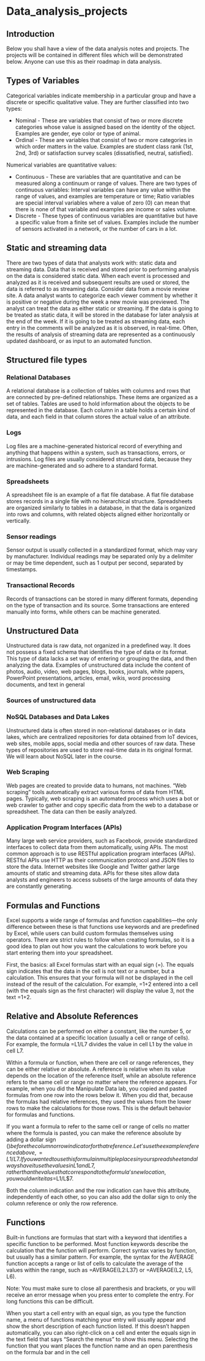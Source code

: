 # Data_analysis_projects
## Introduction
Below you shall have a view of the data analysis  notes and projects. The projects will be contained in different files which will be demonstrated below. Anyone can use this as their roadmap in data analysis.
## Types of Variables
Categorical variables indicate membership in a particular group and have a discrete or specific qualitative value. They are further classified into two types:
   - Nominal - These are variables that consist of two or more discrete categories whose value is assigned based on the identity of the object. Examples are gender, eye color or type of animal.
   - Ordinal - These are variables that consist of two or more categories in which order matters in the value. Examples are student class rank (1st, 2nd, 3rd) or satisfaction survey scales (dissatisfied, neutral, satisfied).

Numerical variables are quantitative values:
  - Continuous - These are variables that are quantitative and can be measured along a continuum or range of values. There are two types of continuous variables: Interval variables can have any value within the range of values, and examples are temperature or time; Ratio variables are special interval variables where a value of zero (0) can mean that there is none of that variable and examples are income or sales volume.
  - Discrete - These types of continuous variables are quantitative but have a specific value from a finite set of values. Examples include the number of sensors activated in a network, or the number of cars in a lot.
## Static and streaming data
There are two types of data that analysts work with: static data and streaming data. Data that is received and stored prior to performing analysis on the data is considered static data. When each event is processed and analyzed as it is received and subsequent results are used or stored, the data is referred to as streaming data.
Consider data from a movie review site. A data analyst wants to categorize each viewer comment by whether it is positive or negative during the week a new movie was previewed. The analyst can treat the data as either static or streaming. If the data is going to be treated as static data, it will be stored in the database for later analysis at the end of the week. If it is going to be treated as streaming data, each entry in the comments will be analyzed as it is observed, in real-time. Often, the results of analysis of streaming data are represented as a continuously updated dashboard, or as input to an automated function.
## Structured file types
### Relational Databases
A relational database is a collection of tables with columns and rows that are connected by pre-defined relationships. These items are organized as a set of tables. Tables are used to hold information about the objects to be represented in the database. Each column in a table holds a certain kind of data, and each field in that column stores the actual value of an attribute.
### Logs 
Log files are a machine-generated historical record of everything and anything that happens within a system, such as transactions, errors, or intrusions. Log files are usually considered structured data, because they are machine-generated and so adhere to a standard format.
### Spreadsheets 
A spreadsheet file is an example of a flat file database. A flat file database stores records in a single file with no hierarchical structure. Spreadsheets are organized similarly to tables in a database, in that the data is organized into rows and columns, with related objects aligned either horizontally or vertically.
### Sensor readings 
Sensor output is usually collected in a standardized format, which may vary by manufacturer. Individual readings may be separated only by a delimiter or may be time dependent, such as 1 output per second, separated by timestamps.
### Transactional Records 
Records of transactions can be stored in many different formats, depending on the type of transaction and its source. Some transactions are entered manually into forms, while others can be machine generated.
## Unstructured Data
Unstructured data is raw data, not organized in a predefined way. It does not possess a fixed schema that identifies the type of data or its format. This type of data lacks a set way of entering or grouping the data, and then analyzing the data.
Examples of unstructured data include the content of photos, audio, video, web pages, blogs, books, journals, white papers, PowerPoint presentations, articles, email, wikis, word processing documents, and text in general
### Sources of unstructured data

### NoSQL Databases and Data Lakes
Unstructured data is often stored in non-relational databases or in data lakes, which are centralized repositories for data obtained from IoT devices, web sites, mobile apps, social media and other sources of raw data. These types of repositories are used to store real-time data in its original format. We will learn about NoSQL later in the course.
### Web Scraping
Web pages are created to provide data to humans, not machines. “Web scraping” tools automatically extract various forms of data from HTML pages. Typically, web scraping is an automated process which uses a bot or web crawler to gather and copy specific data from the web to a database or spreadsheet. The data can then be easily analyzed.
### Application Program Interfaces (APIs)
Many large web service providers, such as Facebook, provide standardized interfaces to collect data from them automatically, using APIs. The most common approach is to use RESTful application program interfaces (APIs). RESTful APIs use HTTP as their communication protocol and JSON files to store the data. Internet websites like Google and Twitter gather large amounts of static and streaming data. APIs for these sites allow data analysts and engineers to access subsets of the large amounts of data they are constantly generating.

## Formulas and Functions


Excel supports a wide range of formulas and function capabilities—the only difference between these is that functions use keywords and are predefined by Excel, while users can build custom formulas themselves using operators. There are strict rules to follow when creating formulas, so it is a good idea to plan out how you want the calculations to work before you start entering them into your spreadsheet.

First, the basics: all Excel formulas start with an equal sign (=). The equals sign indicates that the data in the cell is not text or a number, but a calculation. This ensures that your formula will not be displayed in the cell instead of the result of the calculation. For example, =1+2 entered into a cell (with the equals sign as the first character) will display the value 3, not the text =1+2.

## Relative and Absolute References

Calculations can be performed on either a constant, like the number 5, or the data contained at a specific location (usually a cell or range of cells). For example, the formula =L1/L7 divides the value in cell L1 by the value in cell L7.

Within a formula or function, when there are cell or range references, they can be either relative or absolute. A reference is relative when its value depends on the location of the reference itself, while an absolute reference refers to the same cell or range no matter where the reference appears. For example, when you did the Manipulate Data lab, you copied and pasted formulas from one row into the rows below it. When you did that, because the formulas had relative references, they used the values from the lower rows to make the calculations for those rows. This is the default behavior for formulas and functions.

If you want a formula to refer to the same cell or range of cells no matter where the formula is pasted, you can make the reference absolute by adding a dollar sign ($) before the column or row indicator for that reference. Let’s use the example referenced above, =L1/L7. If you wanted to use this formula in multiple places in your spreadsheet and always have it use the values in L1 and L7, rather than the values that correspond to the formula’s new location, you would write it as =$L$1/$L$7.

Both the column indication and the row indication can have this attribute, independently of each other, so you can also add the dollar sign to only the column reference or only the row reference.

## Functions

Built-in functions are formulas that start with a keyword that identifies a specific function to be performed. Most function keywords describe the calculation that the function will perform. Correct syntax varies by function, but usually has a similar pattern. For example, the syntax for the AVERAGE function accepts a range or list of cells to calculate the average of the values within the range, such as =AVERAGE(L2:L37) or =AVERAGE(L2, L5, L6).

Note: You must make sure to close all parenthesis and brackets, or you will receive an error message when you press enter to complete the entry. For long functions this can be difficult.

When you start a cell entry with an equal sign, as you type the function name, a menu of functions matching your entry will usually appear and show the short description of each function listed. If this doesn’t happen automatically, you can also right-click on a cell and enter the equals sign in the text field that says “Search the menus” to show this menu. Selecting the function that you want places the function name and an open parenthesis on the formula bar and in the cell








    



